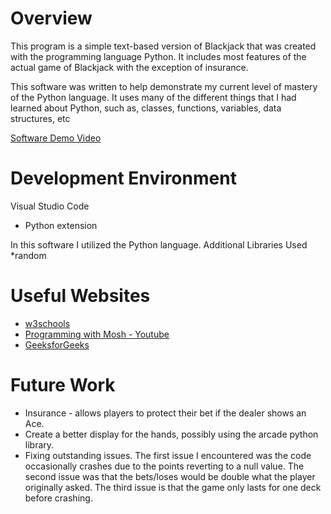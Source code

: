# Overview

This program is a simple text-based version of Blackjack that was created with the programming language Python. 
It includes most features of the actual game of Blackjack with the exception of insurance.

This software was written to help demonstrate my current level of mastery of the Python language.
It uses many of the different things that I had learned about Python, such as, classes, functions, variables, data structures, etc

[Software Demo Video](https://youtu.be/GsWyPUkKE5s)

# Development Environment

Visual Studio Code
* Python extension

In this software I utilized the Python language.
Additional Libraries Used
*random

# Useful Websites

* [w3schools](https://www.w3schools.com/python/)
* [Programming with Mosh - Youtube](https://www.youtube.com/watch?v=_uQrJ0TkZlc&ab_channel=ProgrammingwithMosh)
* [GeeksforGeeks](https://www.geeksforgeeks.org/python-programming-language/?ref=shm)

# Future Work

* Insurance - allows players to protect their bet if the dealer shows an Ace.
* Create a better display for the hands, possibly using the arcade python library.
* Fixing outstanding issues. The first issue I encountered was the code occasionally crashes due to the points reverting to a null value. The second issue was that the bets/loses would be double what the player originally asked. The third issue is that the game only lasts for one deck before crashing.
